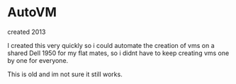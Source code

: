# AutoVM

created 2013  

I created this very quickly so i could automate the creation of vms on a shared Dell 1950 for my flat mates, so i didnt have to keep creating vms one by one for everyone.  

This is old and im not sure it still works.  
